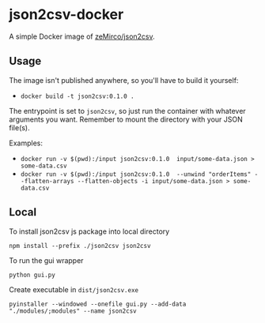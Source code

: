 # json2csv-docker

A simple Docker image of [zeMirco/json2csv](https://github.com/zeMirco/json2csv).

## Usage

The image isn't published anywhere, so you'll have to build it yourself:

- `docker build -t json2csv:0.1.0 .`

The entrypoint is set to `json2csv`, so just run the container with whatever arguments you want.
Remember to mount the directory with your JSON file(s).

Examples:

- `docker run -v $(pwd):/input json2csv:0.1.0  input/some-data.json > some-data.csv`
- `docker run -v $(pwd):/input json2csv:0.1.0  --unwind "orderItems" --flatten-arrays --flatten-objects -i input/some-data.json > some-data.csv`

## Local

To install json2csv js package into local directory

    npm install --prefix ./json2csv json2csv

To run the gui wrapper

    python gui.py

Create executable in `dist/json2csv.exe`

    pyinstaller --windowed --onefile gui.py --add-data "./modules/;modules" --name json2csv

